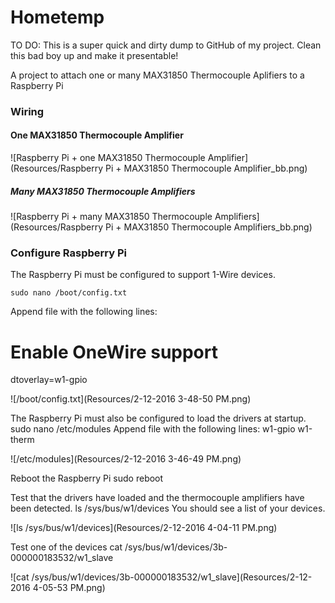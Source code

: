 # Hometemp

TO DO: This is a super quick and dirty dump to GitHub of my project.  Clean this bad boy up and make it presentable!

A project to attach one or many MAX31850 Thermocouple Aplifiers to a Raspberry Pi

### Wiring

#### One MAX31850 Thermocouple Amplifier

![Raspberry Pi + one MAX31850 Thermocouple Amplifier](Resources/Raspberry Pi + MAX31850 Thermocouple Amplifier_bb.png)

##### Many MAX31850 Thermocouple Amplifiers
 
![Raspberry Pi + many MAX31850 Thermocouple Amplifiers](Resources/Raspberry Pi + MAX31850 Thermocouple Amplifiers_bb.png)

### Configure Raspberry Pi

The Raspberry Pi must be configured to support 1-Wire devices.
```
sudo nano /boot/config.txt
```
Append file with the following lines:
# Enable OneWire support
dtoverlay=w1-gpio

![/boot/config.txt](Resources/2-12-2016 3-48-50 PM.png)

The Raspberry Pi must also be configured to load the drivers at startup.
sudo nano /etc/modules
Append file with the following lines:
w1-gpio
w1-therm

![/etc/modules](Resources/2-12-2016 3-46-49 PM.png)

Reboot the Raspberry Pi
sudo reboot

Test that the drivers have loaded and the thermocouple amplifiers have been detected.
ls /sys/bus/w1/devices
You should see a list of your devices.

![ls /sys/bus/w1/devices](Resources/2-12-2016 4-04-11 PM.png)

Test one of the devices
cat /sys/bus/w1/devices/3b-000000183532/w1_slave
 
![cat /sys/bus/w1/devices/3b-000000183532/w1_slave](Resources/2-12-2016 4-05-53 PM.png)
